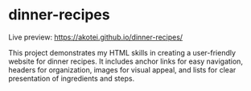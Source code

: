 # dinner-recipes

Live preview: https://akotei.github.io/dinner-recipes/

This project demonstrates my HTML skills in creating a user-friendly website
for dinner recipes. It includes anchor links for easy navigation, headers
for organization, images for visual appeal, and lists for clear presentation
of ingredients and steps.
